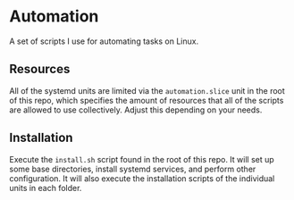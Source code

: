 # Automation
A set of scripts I use for automating tasks on Linux.

## Resources
All of the systemd units are limited via the `automation.slice` unit in the root of this repo, which specifies the amount of resources that all of the scripts are allowed to use collectively. Adjust this depending on your needs.

## Installation
Execute the `install.sh` script found in the root of this repo. It will set up some base directories, install systemd services, and perform other configuration. It will also execute the installation scripts of the individual units in each folder.